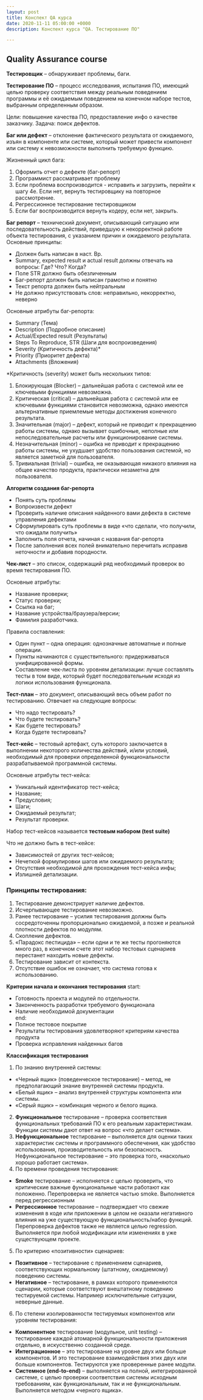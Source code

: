 ```yaml
---
layout: post
title: Конспект QA курса
date: 2020-11-11 05:00:00 +0000
description: Конспект курса "QA. Тестирование ПО"

---
```

## <span class="mark">Quality Assurance course</span>

**Тестировщик** – обнаруживает проблемы, баги.

**Тестирование ПО** – процесс исследования, испытания ПО, имеющий целью проверку соответствия между реальным поведением программы и её ожидаемым поведением на конечном наборе тестов, выбранным определенным образом.

Цели: повышение качества ПО, предоставление инфо о качестве заказчику.
Задача: поиск дефектов.

**Баг или дефект** – отклонение фактического результата от ожидаемого, изъян в компоненте или системе, который может привести компонент или систему к невозможности выполнить требуемую функцию.

Жизненный цикл бага:
1. Оформить отчет о дефекте (баг-репорт)
2. Программист рассматривает проблему
3. Если проблема воспроизводится - исправить и загрузить, перейти к шагу 4е. Если нет, вернуть тестировщику на повторное рассмотрение.
4. Регрессионное тестирование тестировщиком
5. Если баг воспроизводится вернуть кодеру, если нет, закрыть.

**Баг репорт** – технический документ, описывающий ситуацию или последовательность действий, приведшую к некорректной работе объекта тестирования, с указанием причин и ожидаемого результата. 
Основные принципы:
* Должен быть написан в наст. Вр.
* Summary, expected result и actual result должны отвечать на вопросы: Где? Что? Когда?
* Поле STR должно быть обезличенным
* Баг-репорт должен быть написан грамотно и понятно
* Текст репорта должен быть нейтральным
* Не должно присутствовать слов: неправильно, некорректно, неверно

Основные атрибуты баг-репорта:
* Summary (Тема)
* Description (Подробное описание)
* Actual/Expected result (Результаты)
* Steps To Reproduce, STR (Шаги для воспроизведения)
* Severity (Критичность дефекта)\*
* Priority (Приоритет дефекта)
* Attachments (Вложения)

*Критичность (severity) может быть нескольких типов:
1. Блокирующая (Blocker) – дальнейшая работа с системой или ее ключевыми функциями невозможна.
2. Критическая (critical) – дальнейшая работа с системой или ее ключевыми функциями становится невозможна, однако имеются альтернативные приемлемые методы достижения конечного результата.
3. Значительная (major) – дефект, который не приводит к прекращению работы системы, однако вызывает ошибочные, неполные или непоследовательные расчеты или функционирование системы.
4. Незначительная (minor) – ошибка не приводит к прекращению работы системы, не ухудшает удобство пользования системой, но является заметной для пользователя.
5. Тривиальная (trivial) – ошибка, не оказывающая никакого влияния на общее качество продукта, практически незаметна для пользователя.

**Алгоритм создания баг-репорта**
* Понять суть проблемы
* Вопроизвести дефект
* Проверить наличие описания найденного вами дефекта в системе управления дефектами
* Сформулировать суть проблемы в виде «что сделали, что получили, что ожидали получить»
* Заполнить поля отчета, начиная с названия баг-репорта
* После заполнения всех полей внимательно перечитать исправив неточности и добавив породности.

**Чек-лист** – это список, содержащий ряд необходимый проверок во время тестирования ПО.  

Основные атрибуты:
* Название проверки;
* Статус проверки;
* Ссылка на баг;
* Название устройства/браузера/версии;
* Фамилия разработчика.

Правила составления:
* Один пункт – одна операция: однозначные автоматные и полные операции.
* Пункты начинаются с существительного: придерживаться унифицированной формы.
* Составление чек-листа по уровням детализации: лучше составлять тесты в том виде, который будет последовательным исходя из логики использования функционала.

**Тест-план** – это документ, описывающий весь объем работ по тестированию. Отвечает на следующие вопросы:
* Что надо тестировать?
* Что будете тестировать?
* Как будете тестировать?
* Когда будете тестировать?

**Тест-кейс** – тестовый артефакт, суть которого заключается в выполнении некоторого количества действий, и/или условий, необходимый для проверки определенной функциональности разрабатываемой программной системы.

Основные атрибуты тест-кейса:
* Уникальный идентификатор тест-кейса;
* Название; 
* Предусловия;
* Шаги;
* Ожидаемый результат;
* Результат проверки.

Набор тест-кейсов называется **тестовым набором (test suite)**

Что не должно быть в тест-кейсе:
* Зависимостей от других тест-кейсов;
* Нечеткой формулировки шагов или ожидаемого результата;
* Отсутствия необходимой для прохождения тест-кейса инфы;
* Излишней детализации.

### Принципы тестирования:

1. Тестирование демонстрирует наличие дефектов.
2. Исчерпывающее тестирование невозможно. 
3. Ранее тестирование – усилия тестирования должны быть сосредоточенны пропорционально ожидаемой, а позже и реальной плотности дефектов по модулям.
4. Скопление дефектов. 
5. «Парадокс пестицида» – если одни и те же тесты прогоняются много раз, в конечном счете этот набор тестовых сценариев перестанет находить новые дефекты.
6. Тестирование зависит от контекста.
7. Отсутствие ошибок не означает, что система готова к использованию.

**Критерии начала и окончания тестирования**
start:
* Готовность проекта и модулей по отдельности.
* Законченность разработки требуемого функционала
* Наличие необходимой документации  
end:
* Полное тестовое покрытие
* Результаты тестирования удовлетворяют критериям качества продукта
* Проверка исправления найденных багов

**Классификация тестирования**
1. По знанию внутренней системы:
* «Черный ящик» (поведенческое тестирование) – метод, не предполагающий знание внутренней системы продукта.
* «Белый ящик» – анализ внутренней структуры компонента или системы. 
* «Серый ящик» – комбинация черного и белого ящика. 

2. **Функциональное** тестирование – проверка соответствия функциональных требований ПО к его реальным характеристикам. Функции системы дают ответ на вопрос «что делает система». 
3. **Нефункциональное** тестирование – выполняется для оценки таких характеристик системы и программного обеспечения, как удобство использования, производительность или безопасность. Нефункциональное тестирование – это проверка того, «насколько хорошо работает система». 
4. По времени проведения тестирования: 
* **Smoke** тестирование – исполняется с целью проверить, что критические важные функциональные части работают как положенно. Перепроверка не является частью smoke. Выполняется перед регрессионным
* **Регрессионное** тестирование – подтверждает что свежие изменения в коде или приложении в целом не оказали негативного влияния на уже существующую функциональность/набор функций. Перепроверка дефектов также не является целью regression. Выполняется при любой модификации или изменениях в уже существующем проекте.
5. По критерию «позитивности» сценариев:
* **Позитивное** –  тестирование с применением сценариев, соответствующих нормальному (штатному, ожидаемому) поведению системы. 
* **Негативное** – тестирование, в рамках которого применяются сценарии, которые соответствуют внештатному поведению тестируемой системы. Например исключительные ситуации, неверные данные.
6. По степени изолированности тестируемых компонентов или уровням тестирования:
* **Компонентное** тестирование (модульное, unit testing) – тестирование каждой атомарной функциональности приложения отдельно, в искусственно созданной среде.
* **Интеграционное** – это тестирование на уровне двух или больше компонентов. И
  это тестирование взаимодействия этих двух или больше компонентов. Тестируются уже проверенные ранее модули. 
* **Системное (end-to-end)** – выполняется на полной, интегрированной системе, с целью проверки соответствия системы исходным требованиям, как функциональным, так и не функциональным. Выполняется методом «черного ящика».
